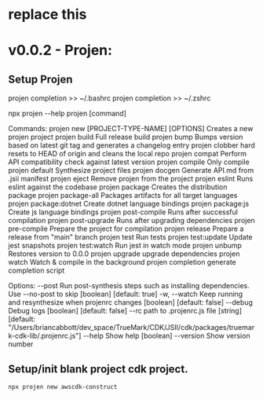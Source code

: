 # replace this


# v0.0.2 - Projen:

## Setup Projen

projen completion >> ~/.bashrc
projen completion >> ~/.zshrc


npx projen --help 
projen [command]

Commands:
  projen new [PROJECT-TYPE-NAME] [OPTIONS]  Creates a new projen project
  projen build                              Full release build
  projen bump                               Bumps version based on latest git tag and generates a changelog entry
  projen clobber                            hard resets to HEAD of origin and cleans the local repo
  projen compat                             Perform API compatibility check against latest version
  projen compile                            Only compile
  projen default                            Synthesize project files
  projen docgen                             Generate API.md from .jsii manifest
  projen eject                              Remove projen from the project
  projen eslint                             Runs eslint against the codebase
  projen package                            Creates the distribution package
  projen package-all                        Packages artifacts for all target languages
  projen package:dotnet                     Create dotnet language bindings
  projen package:js                         Create js language bindings
  projen post-compile                       Runs after successful compilation
  projen post-upgrade                       Runs after upgrading dependencies
  projen pre-compile                        Prepare the project for compilation
  projen release                            Prepare a release from "main" branch
  projen test                               Run tests
  projen test:update                        Update jest snapshots
  projen test:watch                         Run jest in watch mode
  projen unbump                             Restores version to 0.0.0
  projen upgrade                            upgrade dependencies
  projen watch                              Watch & compile in the background
  projen completion                         generate completion script

Options:
      --post     Run post-synthesis steps such as installing dependencies. Use --no-post to skip                                                                                                                                [boolean] [default: true]
  -w, --watch    Keep running and resynthesize when projenrc changes                                                                                                                                                           [boolean] [default: false]
      --debug    Debug logs                                                                                                                                                                                                    [boolean] [default: false]
      --rc       path to .projenrc.js file                                                                                               [string] [default: "/Users/briancabbott/dev_space/TrueMark/CDK/JSII/cdk/packages/truemark-cdk-lib/.projenrc.js"]
      --help     Show help                                                                                                                                                                                                                      [boolean]
      --version  Show version number    

## Setup/init blank project cdk project.

    npx projen new awscdk-construct


